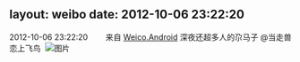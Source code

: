 layout: weibo
date: 2012-10-06 23:22:20
---
2012-10-06 23:22:20  &nbsp;&nbsp;&nbsp;&nbsp;&nbsp;&nbsp; 来自 <a href="http://app.weibo.com/t/feed/l4RWD" rel="nofollow">Weico.Android</a>
深夜还超多人的尕马子 @当走兽恋上飞鸟  ​​​
![图片](https://ww2.sinaimg.cn/large/6d2a6003jw1dxlwb8593pj.jpg)

